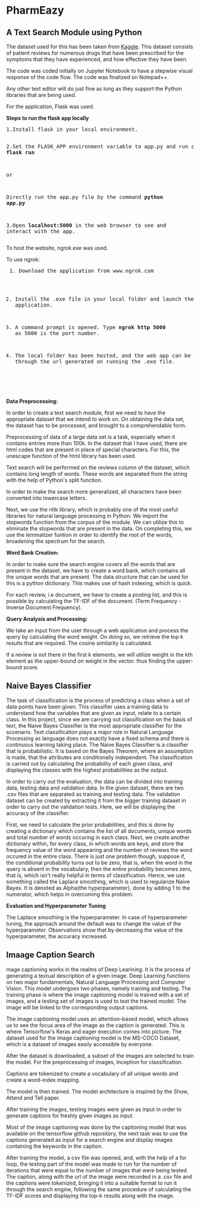 # PharmEazy

## A Text Search Module using Python

The dataset used for this has been taken from [Kaggle](https://www.kaggle.com/jessicali9530/kuc-hackathon-winter-2018/home).
This dataset consists of patient reviews for numerous drugs that have been prescribed for the symptoms that they have experienced, and how effective they have been.

The code was coded initially on Jupyter Notebook to have a stepwise visual response of the code flow.
The code was finalized on Notepad++.

Any other text editor will do just fine as long as they support the Python libraries that are being used.

For the application, Flask was used.

**Steps to run the flask app locally**
<body>
<pre>
1.Install flask in your local environment.

2.Set the FLASK_APP environment variable to app.py and run command **flask run** </b> 

or </b>

Directly run the app.py file by the command **python app.py**

3.Open **localhost:5000** in the web browser to see and interact with the app.
</pre>
</body>

To host the website, ngrok.exe was used.

To use ngrok:

<body>
 <pre>
 1. Download the application from www.ngrok.com
 
 2. Install the .exe file in your local folder and launch the application.
 
 3. A command prompt is opened. Type **ngrok http 5000** as 5000 is the port number.
 
 4. The local folder has been hosted, and the web app can be accessed through the url generated on running the .exe file.
 </pre>
 </body>

**Data Preprocessing:**


In order to create a text search module, first we need to have the appropriate dataset that we intend to work on.
On obtaining the data set, the dataset has to be processed, and brought to a comprehendable form.

Preprocessing of data of a large data set is a task, especially when it contains entries more than 100k. In the dataset that I have used, there are html codes that are present in place of special characters. For this, the unescape function of the html library has been used.

Text search will be performed  on the reviews column of the dataset, which contains long length of words. These words are separated from the string with the help of Python's split function.

In order to make the search more generalized, all characters have been converted into lowercase letters.

Next, we use the nltk library, which is probably one of the most useful libraries for natural language processing in Python. We import the stopwords function from the corpus of the module. We can utilize this to eliminate the stopwords that are present in the data. On completing this, we use the lemmatizer funtion in order to identify the root of the words, broadening the spectrum for the search. 


**Word Bank Creation:**


In order to make sure the search engine covers all the words that are present in the dataset, we have to create a word bank, which contains all the unique words that are present. The data structure that can be used for this is a python dictionary. This makes use of hash indexing, which is quick.

For each review, i.e document, we have to create a posting list, and this is possible by calculating the TF-IDF of the document.
(Term Frequency - Inverse Document Frequency).

**Query Analysis and Processing:**


We take an input from the user through a web application and process the query by calculating the word weight. On doing so, we retrieve the top k results that are required. The cosine similarity is calculated.

 If a review is not there in the first k elements, we will utilize weight in the kth element as the upper-bound on weight in the vector. thus finding the upper-bound score.
 
 ## Naive Bayes Classifier
 
 The task of classification is the process of predicting a class when a set of data points have been given. This classifier uses a training data to understand how the variables that are given as input, relate to a certain class. In this project, since we are carrying out classification on the basis of text, the Naive Bayes Classifier is the most appropriate classifier for the sccenario. Text classification plays a major role in Natural Language Processing as language does not exactly have a fixed schema and there is continuous learning taking place. The Naive Bayes Classifier is a classifier that is probabilistic. It is based on the Bayes Theorem, where an assumption is made, that the attributes are conditionally independent. The classification is carried out by calculating the probability of each given class, and displaying the classes with the highest probabilities as the output.
 
 In order to carry out the evaluation, the data can be divided into training data, testing data and validation data. In the given dataset, there are two .csv files that are separated as training and testing data. The validation dataset can be created by extracting it from the bigger training dataset in order to carry out the validation tests. Here, we will be displaying the accuracy of the classifier.

First, we need to calculate the prior probabilities, and this is done by creating a dictionary which contains the list of all documents, unique words and total number of words occuring in each class. Next, we create another dictionary within, for every class, in which words are keys, and store the frequency value of the word appearing and the number of reviews the word occured in the entire class. There is just one problem though, suppose if, the conditional probability turns out to be zero, that is, when the word in the query is absent in the vocabulary, then the entire probability becomes zero, that is, which isn't really helpful in terms of classification. Hence, we use something called the Laplace smoothing, which is used to regularize Naive Bayes. It is denoted as Alpha(the hyperparameter), done by adding 1 to the numerator, which helps in overcoming this problem. 

**Evaluation and Hyperparameter Tuning**

The Laplace smoothing is the hyperparameter. In case of hyperparameter tuning, the approach around the default was to change the value of the hyperparameter. Observations show that by decreasing the value of the hyperparameter, the accuracy increased.

## Imaage Caption Search

mage captioning works in the realms of Deep Learining. It is the process of generating a textual description of a given image. Deep Learning functions on two major fundamentals, Natural Language Processing and Computer Vision. This model undergoes two phases, namely training and testing. The training phase is where the image captioning model is trained with a set of images, and a testing set of images is used to test the trained model. The image will be linked to the corresponding output captions.

The image captioning model uses an attention-based model, which allows us to see the focus area of the image as the caption is generated. This is where Tensorflow's Keras and eager execution comes into picture. The dataset used for the image captioning model is the MS-COCO Dataset, which is a dataset of images easily accessible by everyone.

After the dataset is downloaded, a subset of the images are selected to train the model. For the preprocessing of images, Inception for classification.

Captions are tokenized to create a vocabulary of all unique words and create a word-index mapping.

The model is then trained. The model architecture is inspired by the Show, Attend and Tell paper.

After training the images, testing images were given as input in order to generate captions for freshly given images as input.

Most of the image captioning was done by the captioning model that was available on the tensorflow github repository, the next task was to use the captions generated as input for a search engine and display images containing the keywords in the caption.

After training the model, a csv file was opened, and, with the help of a for loop, the testing part of the model was made to run for the number of iterations that were equal to the number of images that were being tested. The caption, along with the url of the image were recorded in a .csv file and the captions were tokenized, bringing it into a suitable format to run it through the search engine, following the same procedure of calculating the TF-IDF scores and displaying the top-k results along with the image.
